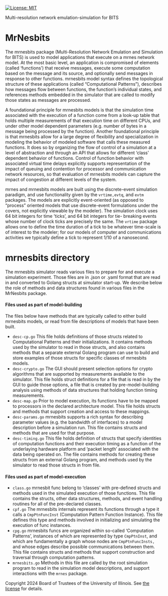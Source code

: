 [![License: MIT](https://img.shields.io/badge/License-MIT-yellow.svg)](https://opensource.org/licenses/MIT)

Multi-resolution network emulation-simulation for BITS

# MrNesbits
The mrnesbits package (Multi-Resolution Network Emulation and Simulation for BITS) is used to model applications that execute on a mrnes network model. At the most basic level, an application is compromised of elements (called ‘functions’) that receive messages, execute some computation based on the message and its source, and optionally send messages in response to other functions.  mrnesbits model syntax defines the topological structure of these applications (called “Computational Patterns”), describes how messages flow between functions, the function’s individual states, and references methods embedded in the simulator that are called to modify those states as messages are processed.

A foundational principle for mrnesbits models is that the simulation time associated with the execution of a function come from a look-up table that holds multiple measurements of that execution time on different CPUs, and under other model dependent parameters (e.g. number of bytes in a message being processed by the function).  Another foundational principle is that mrnesbits allow for a large degree of flexibility and specialization in modeling the behavior of modeled software that calls these measured functions.  It does so by organizing the flow of control of a simulation at a level of abstraction and through an API that allows for different ‘class’ dependent behavior of functions.   Control of function behavior with associated virtual time delays explicitly supports representation of the impact of queuing and contention for processor and communication network resources, so that evaluation of mrnesbits models can capture the impact of congestion at different levels of the system.

mrnes and mrnesbits models are built using the discrete-event simulation paradigm, and use functionality given by the `vrtime,evtq`, and `evtm` packages. The models are explicitly event-oriented (as opposed to “process” oriented models that use discrete-event formulations under the covers, not explicitly viewable by the modeler).   The simulation clock uses 64 bit integers for time ’ticks’, and 64 bit integers for tie- breaking events whose number of clock ticks are precisely the same.   The `vrtime` package allows one to define the time duration of a tick to be whatever time-scale is of interest to the modeler; for our models of computer and communications activities we typically define a tick to represent 1/10 of a nanosecond.


# mrnesbits directory

The mrnesbits simulator reads various files to prepare for and execute a simulation experiment.  Those files are in .json or .yaml format that are read in and converted to Golang structs at simulator start-up. We describe below the role of methods and data structures found in various files in the MrNesbits package.

#### Files used as part of model-building
The files below have methods that are typically called to either build mrnesbits models, or read from file descriptions of models that have been built.
* `desc-cp.go`  This file holds definitions of those structs related to Computational Patterns and their initializations. It contains methods used by the simulator to read in those structs, and also contains methods that a separate external Golang program can use to build and store examples of those structs for specific classes of mrnesbits models.
* `desc-crypto.go`  The GUI should present selection options for crypto algorithms that are supported by measurements available to the simulator.  This file holds struct definitions for a file that is read in by the GUI to guide those options, a file that is created by pre-model-building analysis using methods of data structures that holding function timing measurements.
* `desc-map.go`  Prior to model execution, its functions have to be mapped to processors in the declared architecture model. This file holds structs and methods that support creation and access to these mappings.
* `desc-params.go`  mrnesbits supports a rich syntax for describing parameter values (e.g. the bandwidth of interfaces) to a model description before a simulation run.  This file contains structs and methods that are used for that purpose.
* `desc-timing.go`  This file holds definition of structs that specify identities of computation functions and their execution timing as a function of the underlaying hardware platform and ‘packet length’ associated with the data being operated on.  The file contains methods for creating these structs from an external Golang program, and methods used by the simulator to read those structs in from file.
#### Files used as part of model-execution
* `class.go`  mrnesbit func belong to ‘classes’ with pre-defined structs and methods used in the simulated execution of those functions.  This file contains the structs, other data structures,  methods, and event handling routines for all of the pre-declared classes.
* `cpf.go`  The mrnesbits internals represent its functions through a type it calls a `CmpPtnFuncInst` (Computation Pattern Function Instance).  This file defines this type and methods involved in initializing and simulating the execution of func instances.
* `cpg.go`  mrnesbits funcs are organized within so-called ‘Computation Patterns’, instances of which are represented by type `CmpPtnInst`, and which are fundamentally a graph whose nodes are `CmpPtnFuncInsts,` and whose edges describe possible communications between them.   This file contains structs and methods that support construction and traversal through computation patterns.
* `mrnesbits.go` Methods in this file are called by the root simulation program to read in the simulation model descriptions, and support interactions with the `mrnes` package.

Copyright 2024 Board of Trustees of the University of Illinois.
See [the license](LICENSE) for details.


